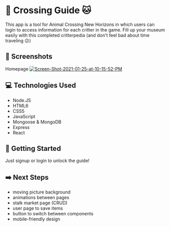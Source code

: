 # :rabbit: Crossing Guide :cat:

This app is a tool for Animal Crossing New Horizons in which users can login to access information for each critter in the game.  Fill up your museum easily with this completed critterpedia (and don't feel bad about time traveling :wink:)

## :camera_flash: Screenshots

Homepage
<a href="https://ibb.co/GMxGTrG"><img src="https://i.ibb.co/qgyh52h/Screen-Shot-2021-01-25-at-10-15-52-PM.png" alt="Screen-Shot-2021-01-25-at-10-15-52-PM" border="0"></a>



## :computer: Technologies Used

<ul>
<li>Node.JS</li>
<li>HTML6</li>
<li>CSS5</li>
<li>JavaScript</li>
<li>Mongoose & MongoDB</li>
<li>Express</li>
<li>React</li>
</ul>

## :rocket: Getting Started

Just signup or login to unlock the guide!

## :arrow_right: Next Steps

<ul>
<li>moving picture background</li>
<li>animations between pages</li>
<li>stalk market page (CRUD)</li>
<li>user page to save items</li>
<li>button to switch between components</li>
<li>mobile-friendly design</li>
</ul>
